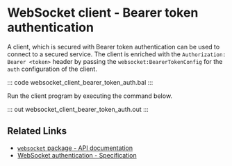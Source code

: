 # WebSocket client - Bearer token authentication

A client, which is secured with Bearer token authentication can be used to connect to a secured service. The client is enriched with the `Authorization: Bearer <token>` header by passing the `websocket:BearerTokenConfig` for the `auth` configuration of the client.

::: code websocket_client_bearer_token_auth.bal :::

Run the client program by executing the command below.

::: out websocket_client_bearer_token_auth.out :::

## Related Links
- [`websocket` package - API documentation](https://lib.ballerina.io/ballerina/websocket/latest)
- [WebSocket authentication - Specification](/spec/websocket/#52-authentication-and-authorization)
